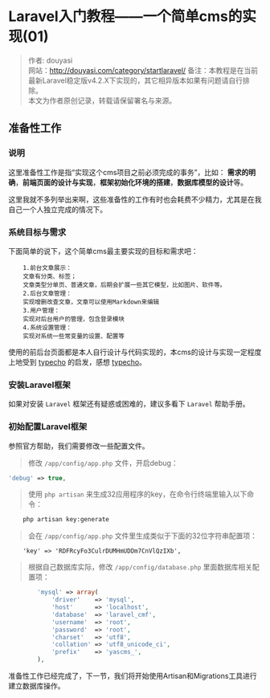 # Laravel入门教程——一个简单cms的实现(01)

>    作者: douyasi  
>    网站：http://douyasi.com/category/startlaravel/
>    备注：本教程是在当前最新Laravel稳定版v4.2.X下实现的，其它相异版本如果有问题请自行排除。  
>    本文为作者原创记录，转载请保留署名与来源。

## 准备性工作

### 说明

这里准备性工作是指“实现这个cms项目之前必须完成的事务”，比如：
**需求的明确**，**前端页面的设计与实现**，**框架初始化环境的搭建**，**数据库模型的设计**等。

这里我就不多列举出来啊，这些准备性的工作有时也会耗费不少精力，尤其是在我自己一个人独立完成的情况下。

### 系统目标与需求
下面简单的说下，这个简单cms最主要实现的目标和需求吧：



```
    1.前台文章展示：
    文章有分类、标签；  
    文章类型分单页、普通文章，后期会扩展一些其它模型，比如图片、软件等。      
    2.后台文章管理：
    实现增删改查文章，文章可以使用Markdown来编辑      
    3.用户管理：
    实现对后台用户的管理，包含登录模块   
    4.系统设置管理：
    实现对系统一些常变量的设置、配置等 
```

使用的前后台页面都是本人自行设计与代码实现的，本cms的设计与实现一定程度上地受到 [typecho](http://typecho.org/) 的启发，感想 [typecho](http://typecho.org/)。 

### 安装Laravel框架

如果对安装 `Laravel` 框架还有疑惑或困难的，建议多看下 `Laravel` 帮助手册。

### 初始配置Laravel框架

参照官方帮助，我们需要修改一些配置文件。

>    修改 `/app/config/app.php` 文件，开启debug：

```php
'debug' => true,
```

>    使用 `php artisan` 来生成32应用程序的key，在命令行终端里输入以下命令：

```bash
    php artisan key:generate
```

>    会在 `/app/config/app.php` 文件里生成类似于下面的32位字符串配置项： 

```
	'key' => 'RDFRcyFo3CulrDUMHmUDDm7CnVlQzIXb',
```

>    根据自己数据库实际，修改 `/app/config/database.php` 里面数据库相关配置项：

```php
		'mysql' => array(
			'driver'    => 'mysql',
			'host'      => 'localhost',
			'database'  => 'laravel_cmf',
			'username'  => 'root',
			'password'  => 'root',
			'charset'   => 'utf8',
			'collation' => 'utf8_unicode_ci',
			'prefix'    => 'yascms_',
		),
```

准备性工作已经完成了，下一节，我们将开始使用Artisan和Migrations工具进行建立数据库操作。